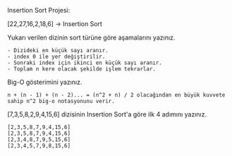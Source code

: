 Insertion Sort Projesi:

[22,27,16,2,18,6] -> Insertion Sort

Yukarı verilen dizinin sort türüne göre aşamalarını yazınız.
    
    - Dizideki en küçük sayı aranır.
    - index 0 ile yer değiştirilir.
    - Sonraki index için ikinci en küçük sayı aranır.
    - Toplam n kere olacak şekilde işlem tekrarlar.
    
Big-O gösterimini yazınız.

    n + (n - 1) + (n - 2)... = (n^2 + n) / 2 olacağından en büyük kuvvete sahip n^2 big-o notasyonunu verir.


[7,3,5,8,2,9,4,15,6] dizisinin Insertion Sort'a göre ilk 4 adımını yazınız.

    [2,3,5,8,7,9,4,15,6]
    [2,3,5,8,7,9,4,15,6]
    [2,3,4,8,7,9,5,15,6]
    [2,3,4,5,7,9,8,15,6]
